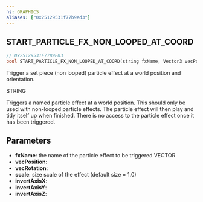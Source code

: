 ```yaml
---
ns: GRAPHICS
aliases: ["0x25129531f77b9ed3"]
---
```

## START_PARTICLE_FX_NON_LOOPED_AT_COORD

```c
// 0x25129531F77B9ED3
bool START_PARTICLE_FX_NON_LOOPED_AT_COORD(string fxName, Vector3 vecPosition, Vector3 vecRotation, float scale, bool invertAxisX, bool invertAxisY, bool invertAxisZ);
```

Trigger a set piece (non looped) particle effect at a world position and orientation.

STRING

Triggers a named particle effect at a world position. This should only be used with non-looped particle effects. The particle effect will then play and tidy itself up when finished. There is no access to the particle effect once it has been triggered.


## Parameters
* **fxName**: the name of the particle effect to be triggered VECTOR
* **vecPosition**: 
* **vecRotation**: 
* **scale**: size scale of the effect (default size = 1.0)
* **invertAxisX**: 
* **invertAxisY**: 
* **invertAxisZ**: 
